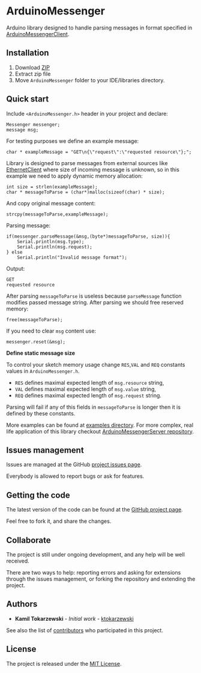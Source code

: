 # ArduinoMessenger

Arduino library designed to handle parsing messages in format specified in [ArduinoMessengerClient][amc].

## Installation

1. Download [ZIP](https://github.com/ktokarzewski/ArduinoMessenger/archive/master.zip) 
2. Extract zip file
3. Move `ArduinoMessenger` folder to your IDE/libraries directory.

## Quick start
Include `<ArduinoMessenger.h>` header in your project and declare:
```
Messenger messenger;
message msg;
```

For testing purposes we define an example message:

``` 
char * exampleMessage = "GET\n{\"request\":\"requested resource\"};";
```
Library is designed to parse messages from external sources like [EthernetClient](https://www.arduino.cc/en/Reference/EthernetClient) 
where size of incoming message is unknown, so in this example we need to apply dynamic memory allocation:
```
int size = strlen(exampleMessage);
char * messageToParse = (char*)malloc(sizeof(char) * size);
```
And copy original message content:
```
strcpy(messageToParse,exampleMessage);
```
Parsing message:

```
if(messenger.parseMessage(&msg,(byte*)messageToParse, size)){
    Serial.println(msg.type);
    Serial.println(msg.request);
} else
    Serial.println("Invalid message format");
```
Output:
```
GET
requested resource
```
After parsing `messageToParse` is useless because `parseMessage` function modifies passed message string. After parsing we should free reserved memory:
```
free(messageToParse);
```
If you need to clear `msg` content use:
```
messenger.reset(&msg);
```

**Define static message size**

To control your sketch memory usage change `RES`,`VAL` and `REQ` constants values in  `ArduinoMessenger.h`.
- `RES` defines maximal expected length of `msg.resource` string,
- `VAL` defines maximal expected length of `msg.value` string,
- `REQ` defines maximal expected length of `msg.request` string.

Parsing will fail if any of this fields in `messageToParse` is longer then it is defined by these constants.



More examples can be found at [examples directory][examples].
For more complex, real life application of this library checkout [ArduinoMessengerServer repository][ams].
## Issues management
Issues are managed at the GitHub [project issues page][issues].

Everybody is allowed to report bugs or ask for features.

## Getting the code
The latest version of the code can be found at the [GitHub project page][scm].

Feel free to fork it, and share the changes.
## Collaborate

The project is still under ongoing development, and any help will be well received.

There are two ways to help: reporting errors and asking for extensions through the issues management, or forking the repository and extending the project.

## Authors

* **Kamil Tokarzewski** - *Initial work* - [ktokarzewski](https://github.com/ktokarzewski)

See also the list of [contributors](https://github.com/ktokarzewski/ArduinoMessenger/contributors) who participated in this project.
## License
The project is released under the [MIT License][license].

[issues]:https://github.com/ktokarzewski/ArduinoMessenger/issues
[scm]:https://github.com/ktokarzewski/ArduinoMessenger
[license]: http://www.opensource.org/licenses/mit-license.php
[examples]:https://github.com/ktokarzewski/ArduinoMessenger/tree/examples
[amc]:https://github.com/ktokarzewski/ArduinoMessengerClient
[ams]:https://github.com/ktokarzewski/ArduinoMessengerServer